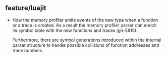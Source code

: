 ## feature/luajit

* Now the memory profiler emits events of the new type when a function or
  a trace is created. As a result the memory profiler parser can enrich its
  symbol table with the new functions and traces (gh-5815).

  Furthermore, there are symbol generations introduced within the internal
  parser structure to handle possible collisions of function addresses and
  trace numbers.
